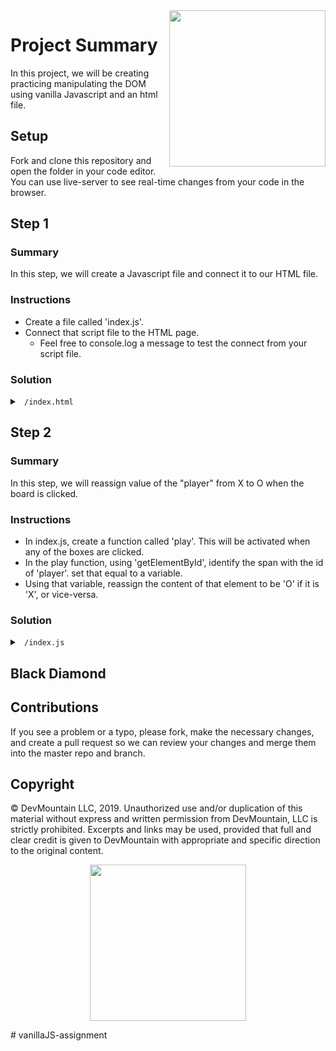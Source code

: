 <img src="https://s3.amazonaws.com/devmountain/readme-logo.png" width="250" align="right">

# Project Summary

In this project, we will be creating practicing manipulating the DOM using vanilla Javascript and an html file.

## Setup

Fork and clone this repository and open the folder in your code editor. You can use live-server to see real-time changes from your code in the browser.

## Step 1

### Summary

In this step, we will create a Javascript file and connect it to our HTML file.

### Instructions

- Create a file called 'index.js'.
- Connect that script file to the HTML page.
  - Feel free to console.log a message to test the connect from your script file.


### Solution

<details>

<summary> <code> /index.html </code> </summary>

```html
<!DOCTYPE html>
<html lang="en">
  <head>
    <meta charset="UTF-8" />
    <meta name="viewport" content="width=device-width, initial-scale=1.0" />
    <title>Tic Tac Toe</title>
    <link rel="stylesheet" href="./index.css" />
  </head>
  <body>
    <table>
      <tr class="row">
        <td id="0" onclick="play(0)"></td>
        <td id="1" onclick="play(1)"></td>
        <td id="2" onclick="play(2)"></td>
      </tr>
      <tr class="row">
        <td id="3" onclick="play(3)"></td>
        <td id="4" onclick="play(4)"></td>
        <td id="5" onclick="play(5)"></td>
      </tr>
      <tr class="row">
        <td id="6" onclick="play(6)"></td>
        <td id="7" onclick="play(7)"></td>
        <td id="8" onclick="play(8)"></td>
      </tr>
    </table>
    <span>Player </span>
    <span id="player">X</span>
    <span>'s turn</span>
    <script src="./index.js"></script>
  </body>
</html>

```
</details>

## Step 2

### Summary

In this step, we will reassign value of the "player" from X to O when the board is clicked.

### Instructions
- In index.js, create a function called 'play'. This will be activated when any of the boxes are clicked. 
- In the play function, using 'getElementById', identify the span with the id of 'player'. set that equal to a variable. 
- Using that variable, reassign the content of that element to be 'O' if it is 'X', or vice-versa. 


### Solution

<details>

<summary> <code> /index.js </code> </summary>

```js
const play = () => {
  const player = document.getElementById('player');

  if (player.innerText === 'X') {
    player.innerText = 'O';
  } else {
    player.innerText = 'X';
  }
};
```

</details>







## Black Diamond 


## Contributions

If you see a problem or a typo, please fork, make the necessary changes, and create a pull request so we can review your changes and merge them into the master repo and branch.

## Copyright

© DevMountain LLC, 2019. Unauthorized use and/or duplication of this material without express and written permission from DevMountain, LLC is strictly prohibited. Excerpts and links may be used, provided that full and clear credit is given to DevMountain with appropriate and specific direction to the original content.

<p align="center">
<img src="https://s3.amazonaws.com/devmountain/readme-logo.png" width="250">
</p># vanillaJS-assignment
